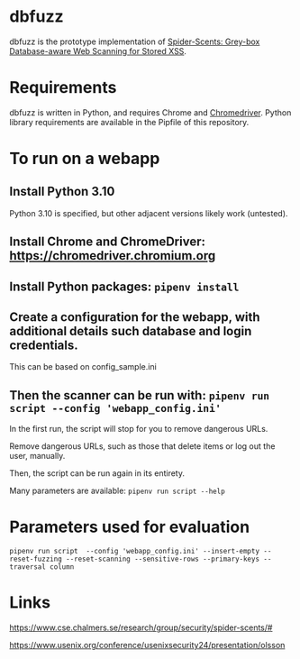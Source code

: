 # dbfuzz

dbfuzz is the prototype implementation of [Spider-Scents: Grey-box Database-aware Web Scanning for Stored XSS](https://www.cse.chalmers.se/research/group/security/spider-scents/#).

# Requirements

dbfuzz is written in Python, and requires Chrome and [Chromedriver](https://googlechromelabs.github.io/chrome-for-testing/).
Python library requirements are available in the Pipfile of this repository.

# To run on a webapp

## Install Python 3.10

Python 3.10 is specified, but other adjacent versions likely work (untested).

## Install Chrome and ChromeDriver: https://chromedriver.chromium.org

## Install Python packages: ```pipenv install```

## Create a configuration for the webapp, with additional details such database and login credentials.

This can be based on config_sample.ini

## Then the scanner can be run with: ```pipenv run script --config 'webapp_config.ini'```

In the first run, the script will stop for you to remove dangerous URLs.

Remove dangerous URLs, such as those that delete items or log out the user, manually.

Then, the script can be run again in its entirety.

Many parameters are available: ```pipenv run script --help```

# Parameters used for evaluation

```
pipenv run script  --config 'webapp_config.ini' --insert-empty --reset-fuzzing --reset-scanning --sensitive-rows --primary-keys --traversal column
```

# Links

https://www.cse.chalmers.se/research/group/security/spider-scents/#

https://www.usenix.org/conference/usenixsecurity24/presentation/olsson